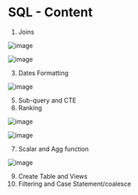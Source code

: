 # SQL - Content


1. Joins


![image](https://user-images.githubusercontent.com/60583082/211200882-7604b510-e611-4682-b28b-3bf81a1cca47.png)

![image](https://user-images.githubusercontent.com/60583082/211200847-2b4ba5bb-c43e-43f7-b1d3-f25747616c3b.png)

3. Dates Formatting

![image](https://user-images.githubusercontent.com/60583082/211203829-d4744edb-49fe-4991-8df6-e25ba51fee7b.png)


5. Sub-query and CTE
6. Ranking 

![image](https://user-images.githubusercontent.com/60583082/211204151-4fe4a581-af92-41c8-a853-3737a48303d5.png)

![image](https://user-images.githubusercontent.com/60583082/211204508-988e8ad9-4a07-4621-a123-9bef2a7f6778.png)

7. Scalar and Agg function

![image](https://user-images.githubusercontent.com/60583082/211205519-dd316de3-e140-4918-a497-fb9609d2f2b4.png)
 
9. Create Table and Views
10. Filtering and Case Statement/coalesce 

